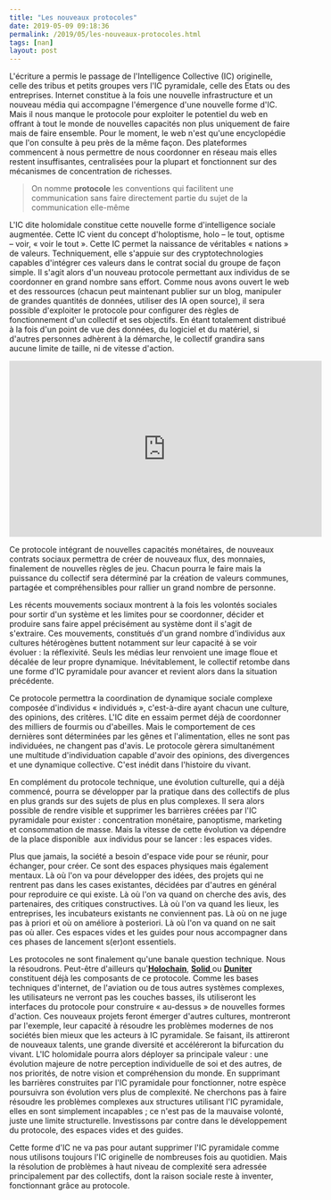 ```yaml
---
title: "Les nouveaux protocoles"
date: 2019-05-09 09:18:36
permalink: /2019/05/les-nouveaux-protocoles.html
tags: [nan]
layout: post
---
```


L'écriture a permis le passage de l'Intelligence Collective (IC) originelle, celle des tribus et petits groupes vers l'IC pyramidale, celle des Etats ou des entreprises. Internet constitue à la fois une nouvelle infrastructure et un nouveau média qui accompagne l'émergence d'une nouvelle forme d'IC. Mais il nous manque le protocole pour exploiter le potentiel du web en offrant à tout le monde de nouvelles capacités non plus uniquement de faire mais de faire ensemble. Pour le moment, le web n'est qu'une encyclopédie que l'on consulte à peu près de la même façon. Des plateformes commencent à nous permettre de nous coordonner en réseau mais elles restent insuffisantes, centralisées pour la plupart et fonctionnent sur des mécanismes de concentration de richesses.

<blockquote>On nomme <b>protocole</b> les conventions qui facilitent une communication sans faire directement partie du sujet de la communication elle-même</blockquote>

L'IC dite holomidale constitue cette nouvelle forme d'intelligence sociale augmentée. Cette IC vient du concept d'holoptisme, holo – le tout, optisme – voir, « voir le tout ». Cette IC permet la naissance de véritables « nations » de valeurs. Techniquement, elle s'appuie sur des cryptotechnologies capables d'intégrer ces valeurs dans le contrat social du groupe de façon simple. Il s'agit alors d'un nouveau protocole permettant aux individus de se coordonner en grand nombre sans effort. Comme nous avons ouvert le web et des ressources (chacun peut maintenant publier sur un blog, manipuler de grandes quantités de données, utiliser des IA open source), il sera possible d'exploiter le protocole pour configurer des règles de fonctionnement d'un collectif et ses objectifs. En étant totalement distribué à la fois d'un point de vue des données, du logiciel et du matériel, si d'autres personnes adhèrent à la démarche, le collectif grandira sans aucune limite de taille, ni de vitesse d'action.<!--more-->



<iframe src="https://www.youtube.com/embed/EyIFouwlxlQ" width="560" height="315" frameborder="0" allowfullscreen="allowfullscreen"></iframe>



Ce protocole intégrant de nouvelles capacités monétaires, de nouveaux contrats sociaux permettra de créer de nouveaux flux, des monnaies, finalement de nouvelles règles de jeu. Chacun pourra le faire mais la puissance du collectif sera déterminé par la création de valeurs communes, partagée et compréhensibles pour rallier un grand nombre de personne.



Les récents mouvements sociaux montrent à la fois les volontés sociales pour sortir d'un système et les limites pour se coordonner, décider et produire sans faire appel précisément au système dont il s'agit de s'extraire. Ces mouvements, constitués d'un grand nombre d'individus aux cultures hétérogènes buttent notamment sur leur capacité à se voir évoluer : la réflexivité. Seuls les médias leur renvoient une image floue et décalée de leur propre dynamique. Inévitablement, le collectif retombe dans une forme d'IC pyramidale pour avancer et revient alors dans la situation précédente.



Ce protocole permettra la coordination de dynamique sociale complexe composée d'individus « individués », c'est-à-dire ayant chacun une culture, des opinions, des critères. L'IC dite en essaim permet déjà de coordonner des milliers de fourmis ou d'abeilles. Mais le comportement de ces dernières sont déterminées par les gênes et l'alimentation, elles ne sont pas individuées, ne changent pas d'avis. Le protocole gèrera simultanément une multitude d'individuation capable d'avoir des opinions, des divergences et une dynamique collective. C'est inédit dans l'histoire du vivant.



En complément du protocole technique, une évolution culturelle, qui a déjà commencé, pourra se développer par la pratique dans des collectifs de plus en plus grands sur des sujets de plus en plus complexes. Il sera alors possible de rendre visible et supprimer les barrières créées par l'IC pyramidale pour exister : concentration monétaire, panoptisme, marketing et consommation de masse. Mais la vitesse de cette évolution va dépendre de la place disponible  aux individus pour se lancer : les espaces vides.



Plus que jamais, la société a besoin d'espace vide pour se réunir, pour échanger, pour créer. Ce sont des espaces physiques mais également mentaux. Là où l'on va pour développer des idées, des projets qui ne rentrent pas dans les cases existantes, décidées par d'autres en général pour reproduire ce qui existe. Là où l'on va quand on cherche des avis, des partenaires, des critiques constructives. Là où l'on va quand les lieux, les entreprises, les incubateurs existants ne conviennent pas. Là où on ne juge pas à priori et où on améliore à posteriori. Là où l'on va quand on ne sait pas où aller. Ces espaces vides et les guides pour nous accompagner dans ces phases de lancement s(er)ont essentiels.



Les protocoles ne sont finalement qu'une banale question technique. Nous la résoudrons. Peut-être d'ailleurs qu'<a href="https://medium.com/@doute.d/holochain-vers-un-internet-v%C3%A9ritablement-d%C3%A9centralis%C3%A9-d976a5bff3ae" target="_blank" rel="noopener noreferrer"><strong>Holochain</strong></a>, <a href="https://solid.mit.edu/" target="_blank" rel="noopener noreferrer"><strong>Solid</strong> </a>ou <a href="https://duniter.org/fr/" target="_blank" rel="noopener noreferrer"><strong>Duniter</strong> </a>constituent déjà les composants de ce protocole. Comme les bases techniques d'internet, de l'aviation ou de tous autres systèmes complexes, les utilisateurs ne verront pas les couches basses, ils utiliseront les interfaces du protocole pour construire « au-dessus » de nouvelles formes d'action. Ces nouveaux projets feront émerger d'autres cultures, montreront par l'exemple, leur capacité à résoudre les problèmes modernes de nos sociétés bien mieux que les acteurs à IC pyramidale. Se faisant, ils attireront de nouveaux talents, une grande diversité et accéléreront la bifurcation du vivant. L'IC holomidale pourra alors déployer sa principale valeur : une évolution majeure de notre perception individuelle de soi et des autres, de nos priorités, de notre vision et compréhension du monde. En supprimant les barrières construites par l'IC pyramidale pour fonctionner, notre espèce poursuivra son évolution vers plus de complexité. Ne cherchons pas à faire résoudre les problèmes complexes aux structures utilisant l'IC pyramidale, elles en sont simplement incapables ; ce n'est pas de la mauvaise volonté, juste une limite structurelle. Investissons par contre dans le développement du protocole, des espaces vides et des guides.



Cette forme d'IC ne va pas pour autant supprimer l'IC pyramidale comme nous utilisons toujours l'IC originelle de nombreuses fois au quotidien. Mais la résolution de problèmes à haut niveau de complexité sera adressée principalement par des collectifs, dont la raison sociale reste à inventer, fonctionnant grâce au protocole.
